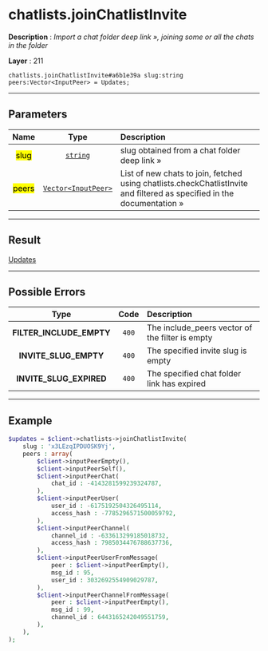 # chatlists.joinChatlistInvite

**Description** : *Import a chat folder deep link &raquo;, joining some or all the chats in the folder*

**Layer** : 211

```tl
chatlists.joinChatlistInvite#a6b1e39a slug:string peers:Vector<InputPeer> = Updates;
```

---

## Parameters

| Name | Type | Description |
| :---: | :---: | :--- |
| <mark>slug</mark> | [`string`](type/string) | slug obtained from a chat folder deep link » |
| <mark>peers</mark> | [`Vector<InputPeer>`](type/InputPeer) | List of new chats to join, fetched using chatlists.checkChatlistInvite and filtered as specified in the documentation » |

---

## Result

[Updates](type/Updates)

---

## Possible Errors

| Type | Code | Description |
| :---: | :---: | :--- |
| **FILTER_INCLUDE_EMPTY** | `400` | The include_peers vector of the filter is empty |
| **INVITE_SLUG_EMPTY** | `400` | The specified invite slug is empty |
| **INVITE_SLUG_EXPIRED** | `400` | The specified chat folder link has expired |

---

## Example

```php
$updates = $client->chatlists->joinChatlistInvite(
	slug : 'x3LEzqIPDUOSK9Yj',
	peers : array(
		$client->inputPeerEmpty(),
		$client->inputPeerSelf(),
		$client->inputPeerChat(
			chat_id : -4143281599239324787,
		),
		$client->inputPeerUser(
			user_id : -6175192504326495114,
			access_hash : -7785296571500059792,
		),
		$client->inputPeerChannel(
			channel_id : -633613299185018732,
			access_hash : 7985034476788637736,
		),
		$client->inputPeerUserFromMessage(
			peer : $client->inputPeerEmpty(),
			msg_id : 95,
			user_id : 3032692554909029787,
		),
		$client->inputPeerChannelFromMessage(
			peer : $client->inputPeerEmpty(),
			msg_id : 99,
			channel_id : 6443165242049551759,
		),
	),
);
```